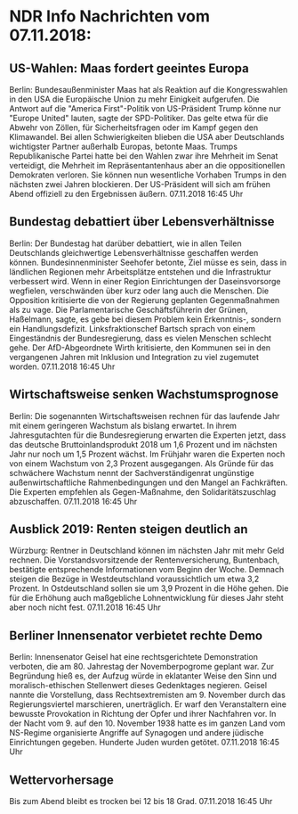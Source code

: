 # NDR Info Nachrichten vom 07.11.2018:


## US-Wahlen: Maas fordert geeintes Europa
Berlin: 	Bundesaußenminister Maas hat als Reaktion auf die Kongresswahlen in den USA die Europäische Union zu mehr Einigkeit aufgerufen. Die Antwort auf die "America First"-Politik von US-Präsident Trump könne nur "Europe United" lauten, sagte der SPD-Politiker. Das gelte etwa für die Abwehr von Zöllen, für Sicherheitsfragen oder im Kampf gegen den Klimawandel. Bei allen Schwierigkeiten blieben die USA aber Deutschlands wichtigster Partner außerhalb Europas, betonte Maas. Trumps Republikanische Partei hatte bei den Wahlen zwar ihre Mehrheit im Senat verteidigt, die Mehrheit im Repräsentantenhaus aber an die oppositionellen Demokraten verloren. Sie können nun wesentliche Vorhaben Trumps in den nächsten zwei Jahren blockieren. Der US-Präsident will sich am frühen Abend offiziell zu den Ergebnissen äußern. 07.11.2018 16:45 Uhr 

## Bundestag debattiert über Lebensverhältnisse
Berlin: Der Bundestag hat darüber debattiert, wie in allen Teilen Deutschlands gleichwertige Lebensverhältnisse geschaffen werden können. Bundesinnenminister Seehofer betonte, Ziel müsse es sein, dass in ländlichen Regionen mehr Arbeitsplätze entstehen und die Infrastruktur verbessert wird. Wenn in einer Region Einrichtungen der Daseinsvorsorge wegfielen, verschwänden über kurz oder lang auch die Menschen. Die Opposition kritisierte die von der Regierung geplanten Gegenmaßnahmen als zu vage. Die Parlamentarische Geschäftsführerin der Grünen, Haßelmann, sagte, es gebe bei diesem Problem kein Erkenntnis-, sondern ein Handlungsdefizit. Linksfraktionschef Bartsch sprach von einem Eingeständnis der Bundesregierung, dass es vielen Menschen schlecht gehe. Der AfD-Abgeordnete Wirth kritisierte, den Kommunen sei in den vergangenen Jahren mit Inklusion und Integration zu viel zugemutet worden. 07.11.2018 16:45 Uhr 

## Wirtschaftsweise senken Wachstumsprognose
Berlin: Die sogenannten Wirtschaftsweisen rechnen für das laufende Jahr mit einem geringeren Wachstum als bislang erwartet. In ihrem Jahresgutachten für die Bundesregierung erwarten die Experten jetzt, dass das deutsche Bruttoinlandsprodukt 2018 um 1,6 Prozent und im nächsten Jahr nur noch um 1,5 Prozent wächst. Im Frühjahr waren die Experten noch von einem Wachstum von 2,3 Prozent ausgegangen. Als Gründe für das schwächere Wachstum nennt der Sachverständigenrat ungünstige außenwirtschaftliche Rahmenbedingungen und den Mangel an Fachkräften. Die Experten empfehlen als Gegen-Maßnahme, den Solidaritätszuschlag abzuschaffen. 07.11.2018 16:45 Uhr 

## Ausblick 2019: Renten steigen deutlich an
Würzburg:      Rentner in Deutschland können im nächsten Jahr mit mehr Geld rechnen. Die Vorstandsvorsitzende der Rentenversicherung, Buntenbach, bestätigte entsprechende Informationen vom Beginn der Woche. Demnach steigen die Bezüge in Westdeutschland voraussichtlich um etwa 3,2 Prozent. In Ostdeutschland sollen sie um 3,9 Prozent in die Höhe gehen. Die für die Erhöhung auch maßgebliche Lohnentwicklung für dieses Jahr steht aber noch nicht fest. 07.11.2018 16:45 Uhr 

## Berliner Innensenator verbietet rechte Demo
Berlin: Innensenator Geisel hat eine rechtsgerichtete Demonstration verboten, die am 80. Jahrestag der Novemberpogrome geplant war. Zur Begründung hieß es, der Aufzug würde in eklatanter Weise den Sinn und moralisch-ethischen Stellenwert dieses Gedenktages negieren. Geisel nannte die Vorstellung, dass Rechtsextremisten am 9. November durch das Regierungsviertel marschieren, unerträglich. Er warf den Veranstaltern eine bewusste Provokation in Richtung der Opfer und ihrer Nachfahren vor. In der Nacht vom 9. auf den 10. November 1938 hatte es im ganzen Land vom NS-Regime organisierte Angriffe auf Synagogen und andere jüdische Einrichtungen gegeben. Hunderte Juden wurden getötet. 07.11.2018 16:45 Uhr 

## Wettervorhersage
Bis zum Abend bleibt es trocken bei 12 bis 18 Grad. 07.11.2018 16:45 Uhr 
